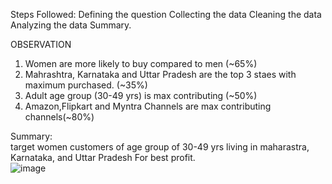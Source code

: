 Steps Followed:
Defining the question
Collecting the data
Cleaning the data
Analyzing the data
Summary.


OBSERVATION																																												
1. Women are more likely to buy compared to men (~65%)
2. Mahrashtra,  Karnataka and Uttar Pradesh are the top 3 staes with maximum purchased. (~35%)
3. Adult age group (30-49 yrs) is max contributing (~50%)
4.  Amazon,Flipkart and Myntra Channels are max contributing channels(~80%)																						
																						
Summary:																						
target women customers of age group of 30-49 yrs living in maharastra, Karnataka, and Uttar Pradesh For best profit.																						
![image](https://github.com/cicada-dev05/Vrinda-Store-2022-Analysis/assets/72548837/a813018b-a083-492f-a1cc-97b1e25dbce6)
